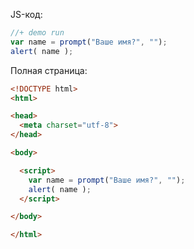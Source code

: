 JS-код:

```js
//+ demo run
var name = prompt("Ваше имя?", "");
alert( name );
```

Полная страница:

```html
<!DOCTYPE html>
<html>

<head>
  <meta charset="utf-8">
</head>

<body>

  <script>
    var name = prompt("Ваше имя?", "");
    alert( name );
  </script>

</body>

</html>
```

